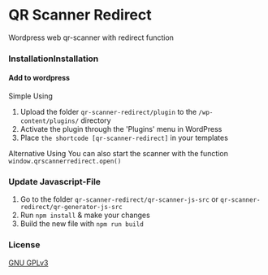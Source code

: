 # QR Scanner Redirect
Wordpress web qr-scanner with redirect function

### InstallationInstallation

#### Add to wordpress
Simple Using
1. Upload the folder `qr-scanner-redirect/plugin` to the `/wp-content/plugins/` directory
2. Activate the plugin through the 'Plugins' menu in WordPress
3. Place `the shortcode [qr-scanner-redirect]` in your templates

Alternative Using
You can also start the scanner with the function `window.qrscannerredirect.open()`

### Update Javascript-File
1. Go to the folder `qr-scanner-redirect/qr-scanner-js-src` or `qr-scanner-redirect/qr-generator-js-src`
2. Run `npm install` & make your changes
3. Build the new file with `npm run build`

### License
[GNU GPLv3](https://github.com/aigenseer/qr-scanner-redirect/blob/master/LICENSE "GNU GPLv3")
